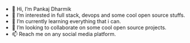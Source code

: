 - 👋 Hi, I’m Pankaj Dharmik
- 👀 I’m interested in full stack, devops and some cool open source stuffs.
- 🌱 I’m currently learning everything that i can.
- 💞️ I’m looking to collaborate on some cool open source projects.
- 📫 Reach me on any social media platform.

<!---
pankajdharmik4/pankajdharmik4 is a ✨ special ✨ repository because its `README.md` (this file) appears on your GitHub profile.
You can click the Preview link to take a look at your changes.
--->
